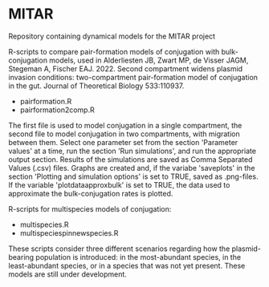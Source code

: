 # MITAR
Repository containing dynamical models for the MITAR project

R-scripts to compare pair-formation models of conjugation with bulk-conjugation models,
used in Alderliesten JB, Zwart MP, de Visser JAGM, Stegeman A, Fischer EAJ. 2022.
Second compartment widens plasmid invasion conditions: two-compartment pair-formation
model of conjugation in the gut. Journal of Theoretical Biology 533:110937.
* pairformation.R 
* pairformation2comp.R

The first file is used to model conjugation in a single compartment, the second file
to model conjugation in two compartments, with migration between them.
Select one parameter set from the section 'Parameter values' at a time,
run the section 'Run simulations', and run the appropriate output section.
Results of the simulations are saved as Comma Separated Values (.csv) files.
Graphs are created and, if the variabe 'saveplots' in the section 'Plotting and
simulation options' is set to TRUE, saved as .png-files.
If the variable 'plotdataapproxbulk' is set to TRUE, the data used to
approximate the bulk-conjugation rates is plotted.

R-scripts for multispecies models of conjugation:
* multispecies.R
* multispeciespinnewspecies.R

These scripts consider three different scenarios regarding how the plasmid-bearing
population is introduced: in the most-abundant species, in the least-abundant species,
or in a species that was not yet present. These models are still under development.
